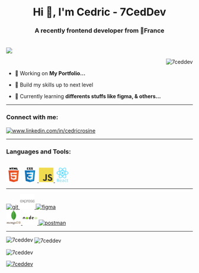 <h1 align="center">Hi 👋, I'm Cedric - 7CedDev</h1>
<h3 align="center">A recently frontend developer from 📍France</h3>
<br>
<img align="center" src="https://media1.giphy.com/media/qgQUggAC3Pfv687qPC/giphy.gif?cid=ecf05e47qechttlh2kznnj6frc6p7jgci2qywx2glsc317bq&ep=v1_gifs_search&rid=giphy.gif&ct=g" >

<p align="right"> <img src="https://komarev.com/ghpvc/?username=7ceddev&label=Profile%20views&color=0e75b6&style=flat" alt="7ceddev" /> </p>



- 🔭 Working on **My Portfolio...**

- 🚀 Build my skills up to next level

- 🌱 Currently learning **differents stuffs like figma, & others...**


<hr>  
<h3 align="left">Connect with me:</h3>
<p align="left">
<a href="https://linkedin.com/in/www.linkedin.com/in/cedricrosine" target="blank"><img align="center" src="https://raw.githubusercontent.com/rahuldkjain/github-profile-readme-generator/master/src/images/icons/Social/linked-in-alt.svg" alt="www.linkedin.com/in/cedricrosine" height="30" width="40" /></a>
</p>




<hr>
<h3 align="left">Languages and Tools:</h3>
<p align="left"> 
  <br
  <a href="https://www.w3.org/html/" target="_blank" rel="noreferrer"> <img src="https://raw.githubusercontent.com/devicons/devicon/master/icons/html5/html5-original-wordmark.svg" alt="html5" width="40" height="40"/> </a> 
  <a href="https://www.w3schools.com/css/" target="_blank" rel="noreferrer"> <img src="https://raw.githubusercontent.com/devicons/devicon/master/icons/css3/css3-original-wordmark.svg" alt="css3" width="40" height="40"/> </a> 
  <a href="https://developer.mozilla.org/en-US/docs/Web/JavaScript" target="_blank" rel="noreferrer"> <img src="https://raw.githubusercontent.com/devicons/devicon/master/icons/javascript/javascript-original.svg" alt="javascript" width="40" height="40"/> </a> 
  <a href="https://reactjs.org/" target="_blank" rel="noreferrer"> <img src="https://raw.githubusercontent.com/devicons/devicon/master/icons/react/react-original-wordmark.svg" alt="react" width="40" height="40"/> </a> 
  <hr>
  <a href="https://git-scm.com/" target="_blank" rel="noreferrer"> <img src="https://www.vectorlogo.zone/logos/git-scm/git-scm-icon.svg" alt="git" width="40" height="40"/> </a>
  <a href="https://expressjs.com" target="_blank" rel="noreferrer"> <img src="https://raw.githubusercontent.com/devicons/devicon/master/icons/express/express-original-wordmark.svg" alt="express" width="40" height="40"/> </a> 
  <a href="https://www.figma.com/" target="_blank" rel="noreferrer"> <img src="https://www.vectorlogo.zone/logos/figma/figma-icon.svg" alt="figma" width="40" height="40"/> </a> 
  <br>
  <a href="https://www.mongodb.com/" target="_blank" rel="noreferrer"> <img src="https://raw.githubusercontent.com/devicons/devicon/master/icons/mongodb/mongodb-original-wordmark.svg" alt="mongodb" width="40" height="40"/> </a> 
  <a href="https://nodejs.org" target="_blank" rel="noreferrer"> <img src="https://raw.githubusercontent.com/devicons/devicon/master/icons/nodejs/nodejs-original-wordmark.svg" alt="nodejs" width="40" height="40"/> </a> 
  <a href="https://postman.com" target="_blank" rel="noreferrer"> <img src="https://www.vectorlogo.zone/logos/getpostman/getpostman-icon.svg" alt="postman" width="40" height="40"/> </a> 
  
<hr>

<p><img align="left" src="https://github-readme-stats.vercel.app/api/top-langs?username=7ceddev&show_icons=true&locale=en&layout=compact" alt="7ceddev" /></p>

<p>&nbsp;<img align="center" src="https://github-readme-stats.vercel.app/api?username=7ceddev&show_icons=true&locale=en" alt="7ceddev" /></p>

<p><img align="center" src="https://github-readme-streak-stats.herokuapp.com/?user=7ceddev&" alt="7ceddev" /></p>

<p align="left"> <a href="https://github.com/ryo-ma/github-profile-trophy"><img src="https://github-profile-trophy.vercel.app/?username=7ceddev" alt="7ceddev" /></a> </p>

